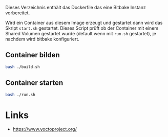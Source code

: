 Dieses Verzeichnis enthält das Dockerfile das eine Bitbake Instanz vorbereitet.

Wird ein Container aus diesem Image erzeugt und gestartet dann wird das Skript
`start.sh` gestartet. Dieses Script prüft ob der Container mit einem Shared
Volumen gestartet wurde (default wenn mit `run.sh` gestartet), je nachdem
wird bitbake konfiguriert.

## Container bilden

```bash
bash ./build.sh
```

## Container starten

```bash
bash ./run.sh
```


# Links

- https://www.yoctoproject.org/
